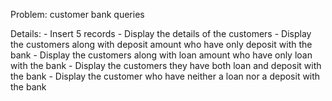 Problem: customer bank queries

Details: - Insert 5 records
         - Display the details of the customers
         - Display the customers along with deposit amount who have only deposit with the bank
         - Display the customers along with loan amount who have only loan with the bank
         - Display the customers they have both loan and deposit with the bank
         - Display the customer who have neither a loan nor a deposit with the bank